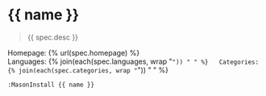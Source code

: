 # {{ name }}

> {{ spec.desc }}

Homepage: {% url(spec.homepage) %}  
Languages: {% join(each(spec.languages, wrap "`")) " " %}  
Categories: {% join(each(spec.categories, wrap "`")) " " %}  

```
:MasonInstall {{ name }}
```
